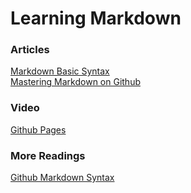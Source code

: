 # Learning Markdown


### Articles

[Markdown Basic Syntax](https://www.markdownguide.org/basic-syntax/) <br>
[Mastering Markdown on Github](https://docs.github.com/en/get-started/writing-on-github/getting-started-with-writing-and-formatting-on-github/basic-writing-and-formatting-syntax)


### Video

[Github Pages](https://pages.github.com/)

### More Readings

[Github Markdown Syntax](https://docs.github.com/en/get-started/writing-on-github/getting-started-with-writing-and-formatting-on-github/basic-writing-and-formatting-syntax)
